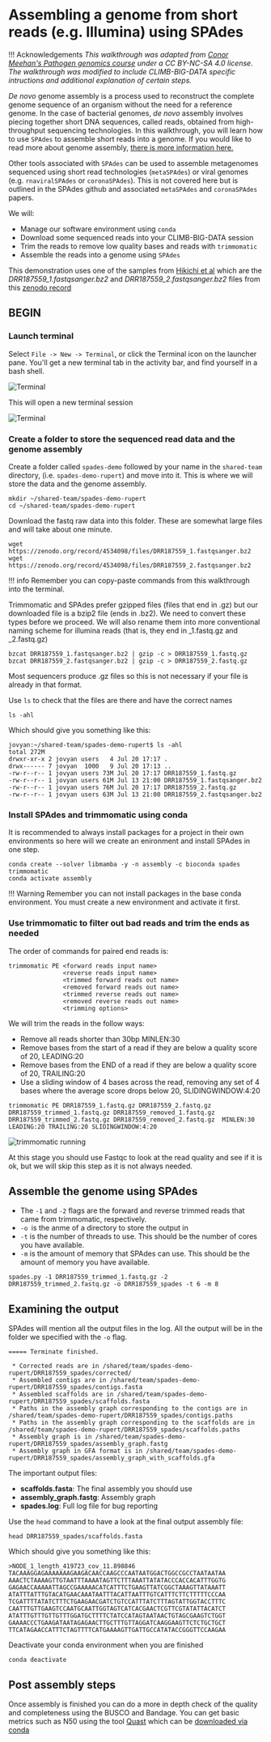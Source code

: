 # Assembling a genome from short reads (e.g. Illumina) using SPAdes

<!-- prettier-ignore -->
!!! Acknowledgements
    *This walkthrough was adapted from [Conor Meehan's Pathogen genomics course](https://conmeehan.github.io/PathogenDataCourse/Worksheets/GenomeAssembly_SPAdes) under a CC BY-NC-SA 4.0 license. The walkthrough was modified to include CLIMB-BIG-DATA specific intructions and additional explanation of certain steps.* 

*De novo* genome assembly is a process used to reconstruct the complete genome sequence of an organism without the need for a reference genome. In the case of bacterial genomes, *de novo* assembly involves piecing together short DNA sequences, called reads, obtained from high-throughput sequencing technologies. In this walkthrough, you will learn how to use `SPAdes` to assemble short reads into a genome. If you would like to read more about genome assembly, [there is more information here.](about-genome-assembly.md)

Other tools associated with `SPAdes` can be used to assemble metagenomes sequenced using short read technologies (`metaSPAdes`) or viral genomes (e.g. `rnaviralSPAdes` or `coronaSPAdes`). This is not covered here but is outlined in the SPAdes github and associated `metaSPAdes` and `coronaSPAdes` papers.

We will:

* Manage our software environment using `conda`
* Download some sequenced reads into your CLIMB-BIG-DATA session
* Trim the reads to remove low quality bases and reads with `trimmomatic`
* Assemble the reads into a genome using `SPAdes`

This demonstration uses one of the samples from [Hikichi et al](https://journals.asm.org/doi/10.1128/MRA.01212-19) which are the *DRR187559_1.fastqsanger.bz2* and *DRR187559_2.fastqsanger.bz2* files from this [zenodo record](https://zenodo.org/record/4534098)

## BEGIN 

### Launch terminal 

Select `File -> New -> Terminal`, or click the Terminal icon on the launcher pane. You'll get a new terminal tab in the activity bar, and find yourself in a bash shell.

![Terminal](../../img/terminal-tile.png)

This will open a new terminal session 

![Terminal](../../img/jh-tab.png)

### Create a folder to store the sequenced read data and the genome assembly

Create a folder called `spades-demo` followed by your name in the `shared-team` directory, (i.e. `spades-demo-rupert`) and move into it. This is where we will store the data and the genome assembly.

```
mkdir ~/shared-team/spades-demo-rupert
cd ~/shared-team/spades-demo-rupert
```

Download the fastq raw data into this folder. These are somewhat large files and will take about one minute.
```
wget https://zenodo.org/record/4534098/files/DRR187559_1.fastqsanger.bz2
wget https://zenodo.org/record/4534098/files/DRR187559_2.fastqsanger.bz2
```
<!-- prettier-ignore -->
!!! info 
    Remember you can copy-paste commands from this walkthrough into the terminal.

Trimmomatic and SPAdes prefer gzipped files (files that end in .gz) but our downloaded file is a bzip2 file (ends in .bz2). We need to convert these types before we proceed. We will also rename them into more conventional naming scheme for illumina reads (that is, they end in _1.fastq.gz and _2.fastq.gz)

```
bzcat DRR187559_1.fastqsanger.bz2 | gzip -c > DRR187559_1.fastq.gz
bzcat DRR187559_2.fastqsanger.bz2 | gzip -c > DRR187559_2.fastq.gz
```

Most sequencers produce .gz files so this is not necessary if your file is already in that format.

Use `ls` to check that the files are there and have the correct names
```
ls -ahl 
```

Which should give you something like this:
```
jovyan:~/shared-team/spades-demo-rupert$ ls -ahl 
total 272M
drwxr-xr-x 2 jovyan users   4 Jul 20 17:17 .
drwx------ 7 jovyan  1000   9 Jul 20 17:13 ..
-rw-r--r-- 1 jovyan users 73M Jul 20 17:17 DRR187559_1.fastq.gz
-rw-r--r-- 1 jovyan users 61M Jul 13 21:00 DRR187559_1.fastqsanger.bz2
-rw-r--r-- 1 jovyan users 76M Jul 20 17:17 DRR187559_2.fastq.gz
-rw-r--r-- 1 jovyan users 63M Jul 13 21:00 DRR187559_2.fastqsanger.bz2
```

### Install SPAdes and trimmomatic using conda
It is recommended to always install packages for a project in their own environments so here will we create an enironment and install SPAdes in one step.
```
conda create --solver libmamba -y -n assembly -c bioconda spades trimmomatic
conda activate assembly
```
<!-- prettier-ignore -->
!!! Warning 
    Remember you can not install packages in the base conda environment. You must create a new environment and activate it first.

### Use trimmomatic to filter out bad reads and trim the ends as needed

The order of commands for paired end reads is: 
```
trimmomatic PE <forward reads input name> 
               <reverse reads input name> 
               <trimmed forward reads out name> 
               <removed forward reads out name> 
               <trimmed reverse reads out name> 
               <removed reverse reads out name> 
               <trimming options>
```

We will trim the reads in the follow ways:

* Remove all reads shorter than 30bp MINLEN:30
* Remove bases from the start of a read if they are below a quality score of 20, LEADING:20
* Remove bases from the END of a read if they are below a quality score of 20, TRAILING:20
* Use a sliding window of 4 bases across the read, removing any set of 4 bases where the average score drops below 20, SLIDINGWINDOW:4:20

```
trimmomatic PE DRR187559_1.fastq.gz DRR187559_2.fastq.gz DRR187559_trimmed_1.fastq.gz DRR187559_removed_1.fastq.gz DRR187559_trimmed_2.fastq.gz DRR187559_removed_2.fastq.gz  MINLEN:30 LEADING:20 TRAILING:20 SLIDINGWINDOW:4:20
```

![trimmomatic running](../../img/trim-running.png)


At this stage you should use Fastqc to look at the read quality and see if it is ok, but we will skip this step as it is not always needed.

## Assemble the genome using SPAdes

* The `-1` and `-2` flags are the forward and reverse trimmed reads that came from trimmomatic, respectively.
* `-o `is the anme of a directory to store the output in
* `-t` is the number of threads to use. This should be the number of cores you have available.
* `-m` is the amount of memory that SPAdes can use. This should be the amount of memory you have available.

```
spades.py -1 DRR187559_trimmed_1.fastq.gz -2 DRR187559_trimmed_2.fastq.gz -o DRR187559_spades -t 6 -m 8
```

## Examining the output

SPAdes will mention all the output files in the log. All the output will be in the folder we specified with the `-o` flag.

```
===== Terminate finished. 

 * Corrected reads are in /shared/team/spades-demo-rupert/DRR187559_spades/corrected/
 * Assembled contigs are in /shared/team/spades-demo-rupert/DRR187559_spades/contigs.fasta
 * Assembled scaffolds are in /shared/team/spades-demo-rupert/DRR187559_spades/scaffolds.fasta
 * Paths in the assembly graph corresponding to the contigs are in /shared/team/spades-demo-rupert/DRR187559_spades/contigs.paths
 * Paths in the assembly graph corresponding to the scaffolds are in /shared/team/spades-demo-rupert/DRR187559_spades/scaffolds.paths
 * Assembly graph is in /shared/team/spades-demo-rupert/DRR187559_spades/assembly_graph.fastg
 * Assembly graph in GFA format is in /shared/team/spades-demo-rupert/DRR187559_spades/assembly_graph_with_scaffolds.gfa
```

The important output files:

* **scaffolds.fasta**: The final assembly you should use
* **assembly_graph.fastg**: Assembly graph 
* **spades.log**: Full log file for bug reporting

Use the `head` command to have a look at the final output assembly file:

```
head DRR187559_spades/scaffolds.fasta 
```

Which should give you something like this:
```
>NODE_1_length_419723_cov_11.898846
TACAAAGGAGAAAAAAAGAAGACAACCAAGCCCAATAATGGACTGGCCGCCTAATAATAA
AAACTCTAAAAGTTGTAATTTAAAATAGTTCTTTAAATTATATACCCACCACATTTGGTG
GAGAACCAAAAATTAGCCGAAAAACATCATTTCTGAAGTTATCGGCTAAAGTTATAAATT
ATATTTATTTGTACATGAACAAATAATTTACATTAATTTGTCATTTCTTCTTTTTCCCAA
TCGATTTTATATCTTTCTGAAGAACGATCTGTCCATTTATCTTTAGTATTGGTACCTTTC
CAATTTGTTGAAGTCCAATGCAATTGGTAGTCATCACGAACTCGTTCGTATATTACATCT
ATATTTGTTTGTTGTTTGGATGCTTTTCTATCCATAGTAATAACTGTAGCGAAGTCTGGT
GAAAACCCTGAAGATAATAGAGAACTTGCTTTGTTAGGATCAAGGAAGTTCTCTGCTGCT
TTCATAGAACCATTTCTAGTTTTCATGAAAAGTTGATTGCCATATACCGGGTTCCAAGAA
```

Deactivate your conda environment when you are finished

```
conda deactivate
```

## Post assembly steps

Once assembly is finished you can do a more in depth check of the quality and completeness using the BUSCO and Bandage.
You can get basic metrics such as N50 using the tool [Quast](https://github.com/ablab/quast) which can be [downloaded via conda](https://anaconda.org/bioconda/quast)

